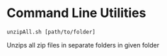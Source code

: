# Command Line Utilities

```unzipAll.sh [path/to/folder]```

Unzips all zip files in separate folders in given folder

